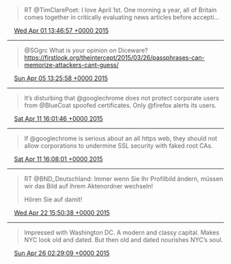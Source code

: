 > RT @TimClarePoet: I love April 1st. One morning a year, all of Britain comes together in critically evaluating news articles before accepti…

<img src="media/tweet.ico" width="12" /> [Wed Apr 01 13:46:57 +0000 2015](https://twitter.com/maiertech/status/583264286451077120)

----

> @SGgrc What is your opinion on Diceware? https://firstlook.org/theintercept/2015/03/26/passphrases-can-memorize-attackers-cant-guess/

<img src="media/tweet.ico" width="12" /> [Sun Apr 05 13:25:58 +0000 2015](https://twitter.com/maiertech/status/584708559398645760)

----

> It’s disturbing that @googlechrome does not protect corporate users from @BlueCoat spoofed certificates. Only @firefox alerts its users.

<img src="media/tweet.ico" width="12" /> [Sat Apr 11 16:01:46 +0000 2015](https://twitter.com/maiertech/status/586922095252271105)

----

> If @googlechrome is serious about an all https web, they should not allow corporations to undermine SSL security with faked root CAs.

<img src="media/tweet.ico" width="12" /> [Sat Apr 11 16:08:01 +0000 2015](https://twitter.com/maiertech/status/586923668321755136)

----

> RT @BND_Deutschland: Immer wenn Sie Ihr Profilbild ändern, müssen wir das Bild auf ihrem Aktenordner wechseln!
> 
> Hören Sie auf damit!

<img src="media/tweet.ico" width="12" /> [Wed Apr 22 15:50:38 +0000 2015](https://twitter.com/maiertech/status/590905559165104131)

----

> Impressed with Washington DC. A modern and classy capital. Makes NYC look old and dated. But then old and dated nourishes NYC’s soul.

<img src="media/tweet.ico" width="12" /> [Sun Apr 26 02:29:09 +0000 2015](https://twitter.com/maiertech/status/592153412332027907)